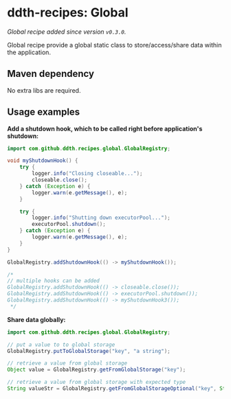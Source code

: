 # ddth-recipes: Global

_Global recipe added since version `v0.3.0`._

Global recipe provide a global static class to store/access/share data within the application.

## Maven dependency

No extra libs are required.

## Usage examples

**Add a shutdown hook, which to be called right before application's shutdown:**

```java
import com.github.ddth.recipes.global.GlobalRegistry;

void myShutdownHook() {
    try {
        logger.info("Closing closeable...");
        closeable.close();
    } catch (Exception e) {
        logger.warn(e.getMessage(), e);
    }

    try {
        logger.info("Shutting down executorPool...");
        executorPool.shutdown();
    } catch (Exception e) {
        logger.warn(e.getMessage(), e);
    }
}

GlobalRegistry.addShutdownHook(() -> myShutdownHook());

/*
// multiple hooks can be added
GlobalRegistry.addShutdownHook(() -> closeable.close());
GlobalRegistry.addShutdownHook(() -> executorPool.shutdown());
GlobalRegistry.addShutdownHook(() -> myShutdownHook3());
 */
```

**Share data globally:**

```java
import com.github.ddth.recipes.global.GlobalRegistry;

// put a value to to global storage
GlobalRegistry.putToGlobalStorage("key", "a string");

// retrieve a value from global storage
Object value = GlobalRegistry.getFromGlobalStorage("key");

// retrieve a value from global storage with expected type
String valueStr = GlobalRegistry.getFromGlobalStorageOptional("key", String.class).orElse("default value");
```

